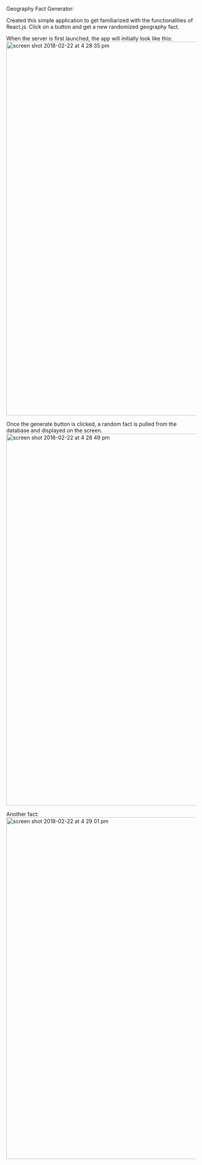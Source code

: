 Geography Fact Generator:

Created this simple application to get familiarized with the functionalities of React.js. Click on a button and get a new randomized geography fact. 

When the server is first launched, the app will initially look like this:
<img width="992" alt="screen shot 2018-02-22 at 4 28 35 pm" src="https://user-images.githubusercontent.com/33558734/36572165-18250d4c-17ef-11e8-828e-abde0bf33576.png">

Once the generate button is clicked, a random fact is pulled from the database and displayed on the screen.
<img width="987" alt="screen shot 2018-02-22 at 4 28 49 pm" src="https://user-images.githubusercontent.com/33558734/36572642-d13def0e-17f1-11e8-8963-8ff2848db259.png">

Another fact:
<img width="907" alt="screen shot 2018-02-22 at 4 29 01 pm" src="https://user-images.githubusercontent.com/33558734/36572695-1bd9739e-17f2-11e8-91e5-ca3e98ed5eea.png">

